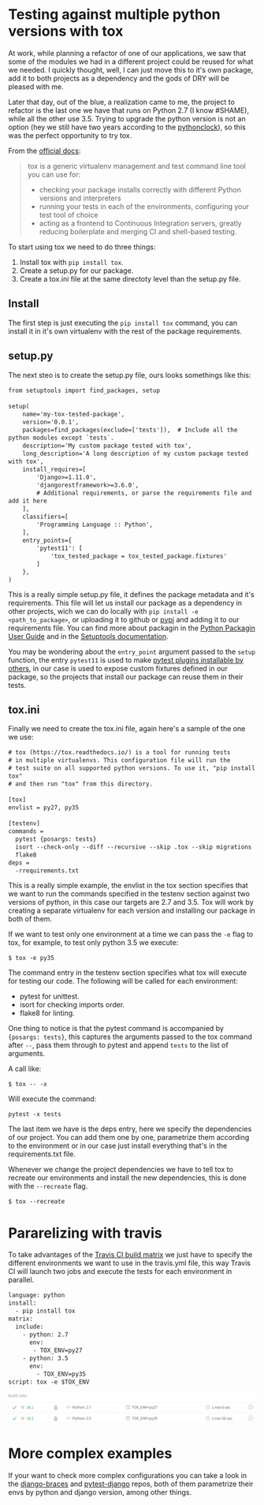 # Testing against multiple python versions with tox

At work, while planning a refactor of one of our applications, we saw that some
of the modules we had in a different project could be reused
for what we needed. I quickly thought, well, I can just move this to
it's own package, add it to both projects as a dependency and the gods of DRY
will be pleased with me.

Later that day, out of the blue, a realization came to me, the project to
refactor is the last one we have that runs on Python 2.7 (I know #SHAME),
while all the other use 3.5. Trying to upgrade the python version is
not an option (hey we still have two years according to the
[pythonclock](https://pythonclock.org/)), so this was the perfect opportunity to
try tox.

From the [official docs](https://tox.readthedocs.io/en/latest/):

> tox is a generic virtualenv management and test command line tool you can use for:
>
> - checking your package installs correctly with different Python versions and interpreters
> - running your tests in each of the environments, configuring your test tool of choice
> - acting as a frontend to Continuous Integration servers, greatly reducing boilerplate and merging CI and shell-based testing.

To start using tox we need to do three things:

1. Install tox with `pip install tox`.
2. Create a setup.py for our package.
3. Create a tox.ini file at the same directoty level than the setup.py file.

## Install
The first step is just executing the `pip install tox` command, you can install
it in it's own virtualenv with the rest of the package requirements.

## setup.py

The next steo is to create the setup.py file, ours looks somethings like this:

```
from setuptools import find_packages, setup

setup(
    name='my-tox-tested-package',
    version='0.0.1',
    packages=find_packages(exclude=['tests']),  # Include all the python modules except `tests`.
    description='My custom package tested with tox',
    long_description='A long description of my custom package tested with tox',
    install_requires=[
        'Django>=1.11.0',
        'djangorestframework>=3.6.0',
        # Additional requirements, or parse the requirements file and add it here
    ],
    classifiers=[
        'Programming Language :: Python',
    ],
    entry_points={
        'pytest11': [
            'tox_tested_package = tox_tested_package.fixtures'
        ]
    },
)
```

This is a really simple setup.py file, it defines the package metadata and
it's requirements. This file will let us install our package as a dependency
in other projects, wich we can do locally with `pip install -e <path_to_package>`,
or uploading it to github or [pypi](https://pypi.python.org/pypi) and adding it
to our requirements file. You can find more about packagin in the
[Python Packagin User Guide](https://packaging.python.org/) and in the
[Setuptools documentation](https://setuptools.readthedocs.io/en/latest/index.html).

You may be wondering about the `entry_point` argument passed to the `setup` function,
the entry `pytest11` is used to make
[pytest plugins installable by others](https://docs.pytest.org/en/latest/writing_plugins.html#making-your-plugin-installable-by-others),
in our case is used to expose custom fixtures defined in our package, so the
projects that install our package can reuse them in their tests.

## tox.ini

Finally we need to create the tox.ini file, again here's a sample of the one we
use:

```
# tox (https://tox.readthedocs.io/) is a tool for running tests
# in multiple virtualenvs. This configuration file will run the
# test suite on all supported python versions. To use it, "pip install tox"
# and then run "tox" from this directory.

[tox]
envlist = py27, py35

[testenv]
commands =
  pytest {posargs: tests}
  isort --check-only --diff --recursive --skip .tox --skip migrations
  flake8
deps =
  -rrequirements.txt
```

This is a really simple example, the envlist in the tox section specifies that
we want to run the commands specified in the testenv section against two
versions of python, in this case our targets are 2.7 and 3.5. Tox will work
by creating a separate virtualenv for each version and installing our package
in both of them.

If we want to test only one environment at a time we can pass the `-e` flag to
tox, for example, to test only python 3.5 we execute:

```
$ tox -e py35
```

The command entry in the testenv section specifies what tox will execute for
testing our code. The following will be called for each environment:

- pytest for unittest.
- isort for checking imports order.
- flake8 for linting.

One thing to notice is that the pytest command is accompanied by
`{posargs: tests}`, this captures the arguments passed to the tox command after
`--`, pass them through to pytest and append `tests` to the list of arguments.

A call like:

```
$ tox -- -x
```

Will execute the command:

```
pytest -x tests
```

The last item we have is the deps entry, here we specify the dependencies of
our project. You can add them one by one, parametrize them according to the
environment or in our case just install everything that's in the
requirements.txt file.

Whenever we change the project dependencies we have to tell tox to recreate our
environments and install the new dependencies, this is done with the
`--recreate` flag.

```
$ tox --recreate
```

# Pararelizing with travis

To take advantages of the [Travis CI build matrix](https://docs.travis-ci.com/user/customizing-the-build/#Build-Matrix)
we just have to specify the different environments we want to use in the
travis.yml file, this way Travis CI will launch two jobs and execute the tests
for each environment in parallel.

```
language: python
install:
  - pip install tox
matrix:
  include:
    - python: 2.7
      env:
       - TOX_ENV=py27
    - python: 3.5
      env:
        - TOX_ENV=py35
script: tox -e $TOX_ENV
```

![travis](travis.png)

# More complex examples

If your want to check more complex configurations you can take a look in the
[django-braces](https://github.com/brack3t/django-braces/blob/master/tox.ini)
and [pytest-django](https://github.com/pytest-dev/pytest-django/blob/master/tox.ini) repos, both
of them parametrize their envs by python and django version, among other things.

